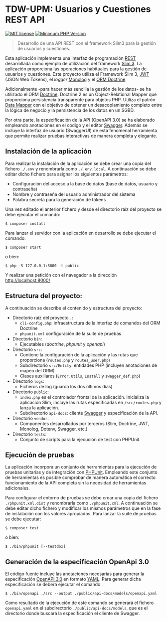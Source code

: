 TDW-UPM: Usuarios y Cuestiones REST API
======================================

[![MIT license](http://img.shields.io/badge/license-MIT-brightgreen.svg)](http://opensource.org/licenses/MIT)
[![Minimum PHP Version](https://img.shields.io/badge/php-%5E7.2-blue.svg)](http://php.net/)
> Desarrollo de una API REST con el framework Slim3 para la gestión de usuarios y cuestiones.

Esta aplicación implementa una interfaz de programación [REST][rest] desarrollada como ejemplo de
utilización del framework [Slim 3][slim]. La aplicación proporciona las operaciones
habituales para la gestión de usuarios y cuestiones. Este proyecto
utiliza el Framework Slim 3, [JWT][jwt] (JSON Web Tokens), el _logger_ [Monolog][monolog] y el [ORM Doctrine][doctrine].

Adicionalmente -para hacer más sencilla la gestión de los datos- se ha utilizado
el ORM [Doctrine][doctrine]. Doctrine 2 es un Object-Relational Mapper que proporciona
persistencia transparente para objetos PHP. Utiliza el patrón [Data Mapper][dataMapper]
con el objetivo de obtener un desacoplamiento completo entre la lógica de negocio y la
persistencia de los datos en un SGBD.

Por otra parte, la especificación de la API (OpenAPI 3.0) se ha elaborado empleando anotaciones en el código y
el editor [Swagger][swagger]. Además se incluye la interfaz de usuario (SwaggerUI) de esta
fenomenal herramienta que permite realizar pruebas interactivas de manera completa y elegante.


## Instalación de la aplicación

Para realizar la instalación de la aplicación se debe crear una copia del fichero `./.env` y renombrarla
como `./.env.local`. A continuación se debe editar dicho fichero para asignar los siguientes parámetros:

* Configuración del acceso a la base de datos (base de datos, usuario y contraseña)
* Nombre y contraseña del usuario administrador del sistema
* Palabra secreta para la generación de tókens

Una vez editado el anterior fichero y desde el directorio raíz del proyecto se debe ejecutar el comando:
```
$ composer install
```
Para lanzar el servidor con la aplicación en desarrollo se debe ejecutar el comando: 
```
$ composer start
```
o bien:
```
$ php -S 127.0.0.1:8000 -t public
```
Y realizar una petición con el navegador a la dirección [http://localhost:8000/][lh]

## Estructura del proyecto:

A continuación se describe el contenido y estructura del proyecto:

* Directorio raíz del proyecto `.`:
    - `cli-config.php`: infraestructura de la interfaz de comandos del ORM Doctrine
    - `phpunit.xml` configuración de la suite de pruebas
* Directorio `bin`:
    - Ejecutables (*doctrine*, *phpunit* y *openapi*)
* Directorio `src`:
    - Contiene la configuración de la aplicación y las rutas que proporciona (`routes.php` y
    `routes_user.php`)
    - Subdirectorio `src/Entity`: entidades PHP (incluyen anotaciones de mapeo del ORM)
    - Clases auxiliares (`Error`, `Utils`, `Install` y `swagger_def.php`)
* Directorio `logs`:
    - Ficheros de log (guarda los dos últimos días)
* Directorio `public`:
    - `index.php` es el controlador frontal de la aplicación. Inicializa la aplicación
    Slim, incluye las rutas especificadas en `/src/routes.php` y lanza la aplicación.
    - Subdirectorio `api-docs`: cliente [Swagger][swagger] y especificación de la API.
* Directorio `vendor`:
    - Componentes desarrollados por terceros (Slim, Doctrine, JWT, Monolog, Dotenv, Swagger, etc.)
* Directorio `tests`:
    - Conjunto de scripts para la ejecución de test con PHPUnit.

## Ejecución de pruebas

La aplicación incorpora un conjunto de herramientas para la ejecución de pruebas 
unitarias y de integración con [PHPUnit][phpunit]. Empleando este conjunto de herramientas es posible
comprobar de manera automática el correcto funcionamiento de la API completa
sin la necesidad de herramientas adicionales.

Para configurar el entorno de pruebas se debe crear una copia del fichero `./phpunit.xml.dist`
y renombrarla como `./phpunit.xml`. A continuación se debe editar dicho fichero y modificar los
mismos parámetros que en la fase de instalación con los valores apropiados. Para lanzar la suite de pruebas se debe ejecutar:
```
$ composer test
```
o bien:
```
$ ./bin/phpunit [--testdox]
```

## Generación de la especificación OpenApi 3.0

El código fuente incluye las anotaciones necesarias para generar la especificación [OpenAPI 3.0][openapi] en formato [YAML][yaml].
Para generar dicha especificación se deberá ejecutar el comando:
```
$ ./bin/openapi ./src --output ./public/api-docs/models/openapi.yaml
```

Como resultado de la ejecución de este comando se generará el fichero `openapi.yaml` en el
subdirectorio `./public/api-docs/models`, que es el directorio donde buscará la especificación 
el cliente de Swagger.


[dataMapper]: http://martinfowler.com/eaaCatalog/dataMapper.html
[doctrine]: http://docs.doctrine-project.org/projects/doctrine-orm/en/latest/
[jwt]: https://jwt.io/
[lh]: http://localhost:8000/
[monolog]: https://github.com/Seldaek/monolog
[openapi]: https://www.openapis.org/
[phpunit]: http://phpunit.de/manual/current/en/index.html
[rest]: http://www.restapitutorial.com/
[slim]: https://www.slimframework.com/
[swagger]: http://swagger.io/
[yaml]: https://yaml.org/
